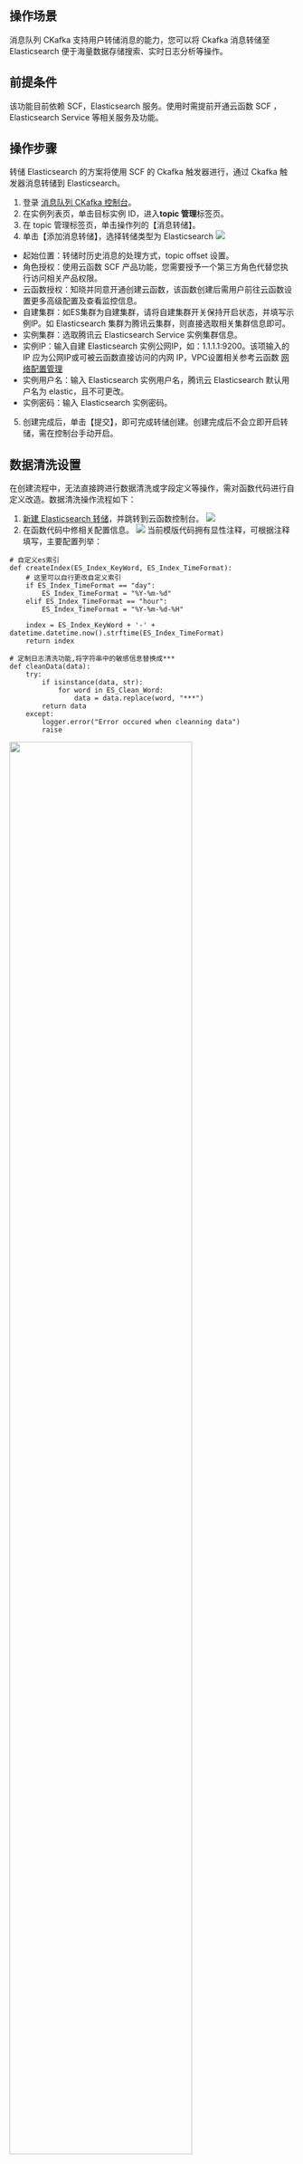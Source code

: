 ## 操作场景
消息队列 CKafka 支持用户转储消息的能力，您可以将 Ckafka 消息转储至 Elasticsearch 便于海量数据存储搜索、实时日志分析等操作。

## 前提条件
该功能目前依赖 SCF，Elasticsearch 服务。使用时需提前开通云函数 SCF ，Elasticsearch Service 等相关服务及功能。

<span id="1"></span>
## 操作步骤
转储 Elasticsearch 的方案将使用 SCF 的 Ckafka 触发器进行，通过 Ckafka 触发器消息转储到 Elasticsearch。
1. 登录 [消息队列 CKafka 控制台](https://console.cloud.tencent.com/ckafka)。
2. 在实例列表页，单击目标实例 ID，进入**topic 管理**标签页。
3. 在 topic 管理标签页，单击操作列的【消息转储】。
4. 单击【添加消息转储】，选择转储类型为 Elasticsearch
![](https://main.qcloudimg.com/raw/7638234c13feea1c4266cb491adc713d.png)
 - 起始位置：转储时历史消息的处理方式，topic offset 设置。
 - 角色授权：使用云函数 SCF 产品功能，您需要授予一个第三方角色代替您执行访问相关产品权限。
 - 云函数授权：知晓并同意开通创建云函数，该函数创建后需用户前往云函数设置更多高级配置及查看监控信息。
 - 自建集群：如ES集群为自建集群，请将自建集群开关保持开启状态，并填写示例IP。如 Elasticsearch 集群为腾讯云集群，则直接选取相关集群信息即可。
 - 实例集群：选取腾讯云 Elasticsearch Service 实例集群信息。
 - 实例IP：输入自建 Elasticsearch 实例公网IP，如：1.1.1.1:9200。该项输入的 IP 应为公网IP或可被云函数直接访问的内网 IP，VPC设置相关参考云函数 [网络配置管理](https://cloud.tencent.com/document/product/583/38202)
 - 实例用户名：输入 Elasticsearch 实例用户名，腾讯云 Elasticsearch 默认用户名为 elastic，且不可更改。
 - 实例密码：输入  Elasticsearch 实例密码。
5. 创建完成后，单击【提交】，即可完成转储创建。创建完成后不会立即开启转储，需在控制台手动开启。

<span id="2"></span>
## 数据清洗设置
在创建流程中，无法直接跨进行数据清洗或字段定义等操作，需对函数代码进行自定义改造。数据清洗操作流程如下：
1. [新建 Elasticsearch 转储](#1)，并跳转到云函数控制台。
![](https://main.qcloudimg.com/raw/5fa27c30423f6e45e37cdabfac423f86.png)
2. 在函数代码中修相关配置信息。
![](https://main.qcloudimg.com/raw/2502e7191463411e65807e06fc33b6b3.png)
当前模版代码拥有显性注释，可根据注释填写，主要配置列举：

```
# 自定义es索引
def createIndex(ES_Index_KeyWord, ES_Index_TimeFormat):
    # 这里可以自行更改自定义索引
    if ES_Index_TimeFormat == "day":
        ES_Index_TimeFormat = "%Y-%m-%d"
    elif ES_Index_TimeFormat == "hour":
        ES_Index_TimeFormat = "%Y-%m-%d-%H"

    index = ES_Index_KeyWord + '-' + datetime.datetime.now().strftime(ES_Index_TimeFormat)
    return index

# 定制日志清洗功能,将字符串中的敏感信息替换成***
def cleanData(data):
    try:
        if isinstance(data, str):
            for word in ES_Clean_Word:
                data = data.replace(word, "***")
        return data
    except:
        logger.error("Error occured when cleanning data")
        raise
```

<img src="https://main.qcloudimg.com/raw/db05d6952c00395e8273401a146db8e8.png" width="80%" height="80%" />


## 日志查看与排障

Ckafka 转储能力基于 SCF 实现，可在 SCF 日志中查询到相关转储的信息及转储状态。

![](https://main.qcloudimg.com/raw/0cb9cfa7ee0643d19c0ef158d2e9e370.png)

## 产品限制和费用计算
- 转储速度与 Ckafka 实例峰值带宽上限有关，如出现消费速度过慢，请检查 Ckafka 实例的峰值带宽。
- CkafkaToES 方案采用 Ckafka 触发器，重试策略与最大消息数等设置参考 [CKafka 触发器](https://cloud.tencent.com/document/product/583/17530)。
- 使用消息转储 ES 能力，默认转储的信息为 CKafka 触发器的 msgBody 数据，如需自行处理参考 [CKafka 触发器的事件消息结构](https://cloud.tencent.com/document/product/583/17530#ckafka-.E8.A7.A6.E5.8F.91.E5.99.A8.E7.9A.84.E4.BA.8B.E4.BB.B6.E6.B6.88.E6.81.AF.E7.BB.93.E6.9E.84)。 
- 该功能基于云函数 SCF 服务提供。SCF 为用户提供了一定 [免费额度](https://cloud.tencent.com/document/product/583/12282) ，超额部分产生的收费，请以 SCF 服务的 [计费规则](https://cloud.tencent.com/document/product/583/17299) 为准。
